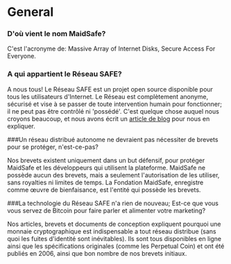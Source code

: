 # General

### D'où vient le nom MaidSafe?

C'est l'acronyme de: Massive Array of Internet Disks, Secure Access For Everyone.

### A qui appartient le Réseau SAFE?

A nous tous! Le Réseau SAFE est un projet open source disponible pour tous les utilisateurs d'Internet. Le Réseau est complètement anonyme, sécurisé et vise à se passer de toute intervention humain pour fonctionner; il ne peut pas être contrôlé ni 'possédé'. C'est quelque chose auquel nous croyons beaucoup, et nous avons écrit un [article de blog](http://blog.maidsafe.net/2014/02/07/owning-the-network/) pour nous en expliquer.

###Un réseau distribué autonome ne devraient pas nécessiter de brevets pour se protéger, n'est-ce-pas?

Nos brevets existent uniquement dans un but défensif, pour protéger MaidSafe et les développeurs qui utilisent la plateforme. MaidSafe ne possède aucun des brevets, mais a seulement l'autorisation de les utiliser, sans royalties ni limites de temps. La Fondation MaidSafe, enregistre comme œuvre de bienfaisance, est l'entité qui possède les brevets.

###La technologie du Réseau SAFE n'a rien de nouveau; Est-ce que vous vous servez de Bitcoin pour faire parler et alimenter votre marketing?

Nos articles, brevets et documents de conception expliquent pourquoi une monnaie cryptographique est indispensable a tout réseau distribue (sans quoi les fuites d'identité sont inévitables). Ils sont tous disponibles en ligne ainsi que les spécifications originales (comme les Perpetual Coin) et ont été publiés en 2006, ainsi que bon nombre de nos brevets initiaux.
